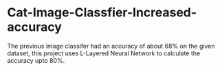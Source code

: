 # Cat-Image-Classfier-Increased-accuracy
The previous image classifer had an accuracy of about 68% on the given dataset, this project uses L-Layered Neural Network to calculate the accuracy upto 80%.
